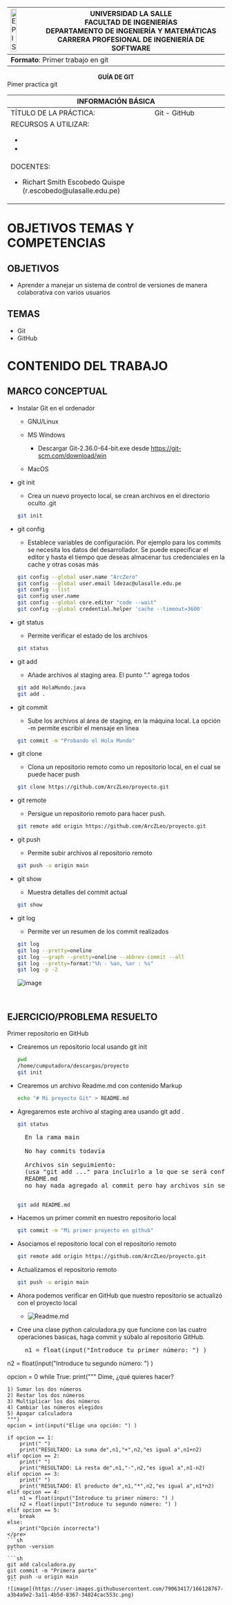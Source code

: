 <div align="center">
<table>
    <theader>
        <tr>
            <td><img src="https://github.com/rescobedoulasalle/git_github/blob/main/ulasalle.png?raw=true" alt="EPIS" style="width:50%; height:auto"/></td>
            <th>
                <span style="font-weight:bold;">UNIVERSIDAD LA SALLE</span><br />
                <span style="font-weight:bold;">FACULTAD DE INGENIERÍAS</span><br />
                <span style="font-weight:bold;">DEPARTAMENTO DE INGENIERÍA Y MATEMÁTICAS</span><br />
                <span style="font-weight:bold;">CARRERA PROFESIONAL DE INGENIERÍA DE SOFTWARE</span>
            </th>            
        </tr>
    </theader>
    <tbody>
        <tr><td colspan="2"><span style="font-weight:bold;">Formato</span>: Primer trabajo en git</td></tr>        
    </tbody>
</table>
</div>

<div align="center">
<span style="font-weight:bold;">GUÍA DE GIT</span><br />
</div>

<table>
<theader>
<tr><th colspan="2">INFORMACIÓN BÁSICA</th></tr>
</theader>
<tbody>

<tr><td>TÍTULO DE LA PRÁCTICA:</td>Pimer practica git<td>Git - GitHub</td></tr>
<tr><td colspan="2">RECURSOS A UTILIZAR:
<ul>
<li></li>
<li></li>
</ul>
</td>
</<tr>
<tr><td colspan="2">DOCENTES:
<ul>
<li>Richart Smith Escobedo Quispe (r.escobedo@ulasalle.edu.pe)</li>
</ul>
</td>
</<tr>
</tdbody>
</table>


# OBJETIVOS TEMAS Y COMPETENCIAS

## OBJETIVOS

- Aprender a manejar un sistema de control de versiones de manera colaborativa con varios
usuarios

## TEMAS
- Git
- GitHub

# CONTENIDO DEL TRABAJO

## MARCO CONCEPTUAL

- Instalar Git en el ordenador

	- GNU/Linux

	- MS Windows
		- Descargar Git-2.36.0-64-bit.exe desde https://git-scm.com/download/win

	- MacOS

- git init
    - Crea un nuevo proyecto local, se crean archivos en el directorio oculto .git
    ```sh
    git init
    ```

- git config
    - Establece variables de configuración. Por ejemplo para los commits se necesita los datos del desarrollador. Se puede especificar el editor y hasta el tiempo que deseas almacenar tus credenciales en la cache y otras cosas más
    ```sh
    git config --global user.name "ArcZero"
    git config --global user.email ldezac@ulasalle.edu.pe
    git config --list
    git config user.name
    git config --global core.editor "code --wait"
    git config --global credential.helper 'cache --timeout=3600'
    ```

- git status
    - Permite verificar el estado de los archivos
    ```sh
    git status
    ```
- git add
    - Añade archivos al staging area. El punto "." agrega todos
    ```sh
    git add HolaMundo.java
    git add .
    ```

- git commit
    - Sube los archivos al área de staging, en la máquina local. La opción -m permite escribir el mensaje en línea
    ```sh
    git commit -m "Probando el Hola Mundo"    
    ```

- git clone
    - Clona un repositorio remoto como un repositorio local, en el cual se puede hacer push
    ```sh
    git clone https://github.com/ArcZLeo/proyecto.git
    ```

- git remote
    - Persigue un repositorio remoto para hacer push.
    ```sh
    git remote add origin https://github.com/ArcZLeo/proyecto.git
    ```

- git push
    - Permite subir archivos al repositorio remoto
    ```sh
    git push -u origin main    
    ```

- git show
    - Muestra detalles del commit actual
    ```sh
    git show
    ```

-   git log
    - Permite ver un resumen de los commit realizados
    ```sh
    git log
    git log --pretty=oneline
    git log --graph --pretty=oneline --abbrev-commit --all
    git log --pretty=format:"%h - %an, %ar : %s"
    git log -p -2
    ```
    ![image](https://user-images.githubusercontent.com/79063417/166128248-733c7308-04f1-4b7f-8af1-d351cc758100.png)

    ```
    

## EJERCICIO/PROBLEMA RESUELTO 
Primer repositorio en GitHub


- Crearemos un repositorio local usando git init
    ```sh
    pwd
    /home/cumputadora/descargas/proyecto
    git init
    ```

- Crearemos un archivo Readme.md con contenido Markup
    ```sh
    echo "# Mi proyecto Git" > README.md
    ```

- Agregaremos este archivo al staging area usando git add .
    ```sh
    git status
    ```
    <pre>
    En la rama main

    No hay commits todavía

    Archivos sin seguimiento:
    (usa "git add <archivo>..." para incluirlo a lo que se será confirmado)
	README.md
    no hay nada agregado al commit pero hay archivos sin seguimiento presentes (usa "git add" para hacerles seguimiento)
    </pre>
    ```sh
    git add README.md
    ```

- Hacemos un primer commit en nuestro repositorio local 
    ```sh
    git commit -m "Mi primer proyecto en github"
    ```
- Asociamos el repositorio local con el repositorio remoto 
    ```sh
    git remote add origin https://github.com/ArcZLeo/proyecto.git
    ```

- Actualizamos el repositorio remoto
    ```sh
    git push -u origin main
    ```

- Ahora podemos verificar en GitHub que nuestro repositorio se actualizó con el proyecto local
    - ![Readme.md](Readme.md.png)

- Cree una clase python calculadora.py que funcione con las cuatro operaciones basicas, haga commit y súbalo al repositorio GitHub.
   
    <pre>
    n1 = float(input("Introduce tu primer número: ") )
n2 = float(input("Introduce tu segundo número: ") )

opcion = 0
while True:
    print("""
    Dime, ¿qué quieres hacer?
    
    1) Sumar los dos números
    2) Restar los dos números
    3) Multiplicar los dos números
    4) Cambiar los números elegidos
    5) Apagar calculadora
    """)
    opcion = int(input("Elige una opción: ") )     

    if opcion == 1:
        print(" ")
        print("RESULTADO: La suma de",n1,"+",n2,"es igual a",n1+n2)
    elif opcion == 2:
        print(" ")
        print("RESULTADO: La resta de",n1,"-",n2,"es igual a",n1-n2)
    elif opcion == 3:
        print(" ")
        print("RESULTADO: El producto de",n1,"*",n2,"es igual a",n1*n2)
    elif opcion == 4:
        n1 = float(input("Introduce tu primer número: ") )
        n2 = float(input("Introduce tu segundo número: ") )
    elif opcion == 5:
        break
    else:
        print("Opción incorrecta")
    </pre>
    ```sh    
    python -version
    ```
    ```sh
    git add calculadora.py
    git commit -m "Primera parte"
    git push -u origin main
    ```
    ![image](https://user-images.githubusercontent.com/79063417/166128767-a3b4a9e2-3a11-4b5d-8367-34824cac553c.png)


	

